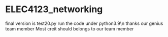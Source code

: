 # ELEC4123_networking
final version is test20.py 
run the code under python3.9\n
thanks our genius team member 
Most creit should belongs to our team member 
